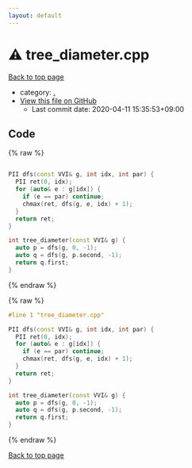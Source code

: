 ```yaml
---
layout: default
---
```


<!-- mathjax config similar to math.stackexchange -->
<script type="text/javascript" async
  src="https://cdnjs.cloudflare.com/ajax/libs/mathjax/2.7.5/MathJax.js?config=TeX-MML-AM_CHTML">
</script>
<script type="text/x-mathjax-config">
  MathJax.Hub.Config({
    TeX: { equationNumbers: { autoNumber: "AMS" }},
    tex2jax: {
      inlineMath: [ ['$','$'] ],
      processEscapes: true
    },
    "HTML-CSS": { matchFontHeight: false },
    displayAlign: "left",
    displayIndent: "2em"
  });
</script>

<script type="text/javascript" src="https://cdnjs.cloudflare.com/ajax/libs/jquery/3.4.1/jquery.min.js"></script>
<script src="https://cdn.jsdelivr.net/npm/jquery-balloon-js@1.1.2/jquery.balloon.min.js" integrity="sha256-ZEYs9VrgAeNuPvs15E39OsyOJaIkXEEt10fzxJ20+2I=" crossorigin="anonymous"></script>
<script type="text/javascript" src="../assets/js/copy-button.js"></script>
<link rel="stylesheet" href="../assets/css/copy-button.css" />


# :warning: tree_diameter.cpp

<a href="../index.html">Back to top page</a>

* category: <a href="../index.html#5058f1af8388633f609cadb75a75dc9d">.</a>
* <a href="{{ site.github.repository_url }}/blob/master/tree_diameter.cpp">View this file on GitHub</a>
    - Last commit date: 2020-04-11 15:35:53+09:00




## Code

<a id="unbundled"></a>
{% raw %}
```cpp

PII dfs(const VVI& g, int idx, int par) {
  PII ret(0, idx);
  for (auto& e : g[idx]) {
    if (e == par) continue;
    chmax(ret, dfs(g, e, idx) + 1);
  }
  return ret;
}

int tree_diameter(const VVI& g) {
  auto p = dfs(g, 0, -1);
  auto q = dfs(g, p.second, -1);
  return q.first;
}

```
{% endraw %}

<a id="bundled"></a>
{% raw %}
```cpp
#line 1 "tree_diameter.cpp"

PII dfs(const VVI& g, int idx, int par) {
  PII ret(0, idx);
  for (auto& e : g[idx]) {
    if (e == par) continue;
    chmax(ret, dfs(g, e, idx) + 1);
  }
  return ret;
}

int tree_diameter(const VVI& g) {
  auto p = dfs(g, 0, -1);
  auto q = dfs(g, p.second, -1);
  return q.first;
}

```
{% endraw %}

<a href="../index.html">Back to top page</a>

